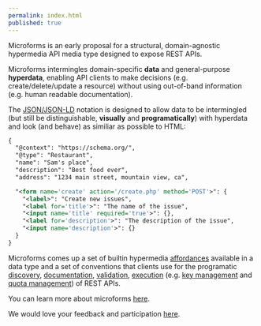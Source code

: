 ```yaml
---
permalink: index.html
published: true
---
```


Microforms is an early proposal for a structural, domain-agnostic hypermedia API media type designed to expose REST APIs.

Microforms intermingles domain-specific **data** and general-purpose **hyperdata**, enabling API clients to make decisions (e.g. create/delete/update a resource) without using out-of-band information (e.g. human readable documentation).

The [JSON/JSON-LD](json.md) notation is designed to allow data to be intermingled (but still be  distinguishable, **visually** and **programatically**) with hyperdata and look (and behave) as similiar as possible to HTML:

```xml
{
  "@context": "https://schema.org/",
  "@type": "Restaurant",
  "name": "Sam's place",
  "description": "Best food ever",
  "address": "1234 main street, mountain view, ca",

  "<form name='create' action='/create.php' method='POST'>": {
    "<label>": "Create new issues",
    "<label for='title'>": "The name of the issue",
    "<input name='title' required='true'>": {},
    "<label for='description'>": "The description of the issue",
    "<input name='description'>": {}
  }
}
```

Microforms comes up a set of builtin hypermedia [affordances](intro.md) available in a data type and a set of conventions that clients use for the programatic [discovery](intro.md#discovery), [documentation](intro.md#documentation), [validation](intro.md#validation), [execution](intro.md#execution) (e.g. [key management](intro.md#key-management) and [quota management](intro.md#quota-management)) of REST APIs.

You can learn more about microforms [here](intro.md).

We would love your feedback and participation [here](https://github.com/samuelgoto/microforms/issues/new).

